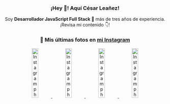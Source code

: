 <div align="center">

<h3>¡Hey 👋! Aquí César Leañez!</h3>

<p>Soy <strong>Desarrollador JavaScript Full Stack 🚀</strong> más de tres años de experiencia.<br />¡Revisa mi contenido 👇!</p>

### 📸 Mis últimas fotos en [mi Instagram](https://instagram.com/cesarsoftware.dev)


<a href='https://instagram.com/p/DKcTQWgxLum' target='_blank'>
  <img width='20%' src='https://instagram.fcmn5-2.fna.fbcdn.net/v/t51.2885-15/503849034_17919602952097059_4092165478866362923_n.jpg?stp=dst-jpg_e35_tt6&efg=eyJ2ZW5jb2RlX3RhZyI6IkZFRUQuaW1hZ2VfdXJsZ2VuLjE0NDB4MTQ0NS5zZHIuZjc1NzYxLmRlZmF1bHRfaW1hZ2UifQ&_nc_ht=instagram.fcmn5-2.fna.fbcdn.net&_nc_cat=103&_nc_oc=Q6cZ2QFW5YGP1rVlce0B8A4XFhINaLo0SqsOwdVKZHcXEc3FbOXWZT3sIecpQYJ9nRIO5Nw&_nc_ohc=YY2-hL8OHCwQ7kNvwG7m_Lc&_nc_gid=eTpzxzQXVbQljvNFB34yGg&edm=ACWDqb8BAAAA&ccb=7-5&ig_cache_key=MzY0Njg3NDQ4NDgzMDY4MjAyMg%3D%3D.3-ccb7-5&oh=00_AfNDjSLlstXBIRjwqZoSpWepUKKrs3CIqKH3va8bUtKzbQ&oe=6853EBE5&_nc_sid=ee9879' alt='Instagram photo' />
</a>
<a href='https://instagram.com/p/DKcTCZnuO-S' target='_blank'>
  <img width='20%' src='https://instagram.fcmn5-2.fna.fbcdn.net/v/t51.2885-15/503168549_17919602796097059_3346483577265803486_n.jpg?stp=dst-jpg_e15_tt6&efg=eyJ2ZW5jb2RlX3RhZyI6IkNMSVBTLmltYWdlX3VybGdlbi4xOTE2eDEwNzguc2RyLmY3NTc2MS5kZWZhdWx0X2NvdmVyX2ZyYW1lIn0&_nc_ht=instagram.fcmn5-2.fna.fbcdn.net&_nc_cat=103&_nc_oc=Q6cZ2QFW5YGP1rVlce0B8A4XFhINaLo0SqsOwdVKZHcXEc3FbOXWZT3sIecpQYJ9nRIO5Nw&_nc_ohc=BqdBr9mYa6wQ7kNvwFW0wN6&_nc_gid=eTpzxzQXVbQljvNFB34yGg&edm=ACWDqb8BAAAA&ccb=7-5&ig_cache_key=MzY0Njg3MzUyNjA5NTkwMDU2Mg%3D%3D.3-ccb7-5&oh=00_AfP_L1yqA1eOHilF3MxI5A44N3H3jVP1IjozYIWRf83j6w&oe=6853D95C&_nc_sid=ee9879' alt='Instagram photo' />
</a>
<a href='https://instagram.com/p/DIt9Oknp-PZ' target='_blank'>
  <img width='20%' src='https://instagram.fcmn5-2.fna.fbcdn.net/v/t51.2885-15/491444712_17914409433097059_55076089485466172_n.jpg?stp=dst-jpg_e35_tt6&efg=eyJ2ZW5jb2RlX3RhZyI6IkZFRUQuaW1hZ2VfdXJsZ2VuLjU1MngzNDEuc2RyLmY3NTc2MS5kZWZhdWx0X2ltYWdlIn0&_nc_ht=instagram.fcmn5-2.fna.fbcdn.net&_nc_cat=103&_nc_oc=Q6cZ2QFW5YGP1rVlce0B8A4XFhINaLo0SqsOwdVKZHcXEc3FbOXWZT3sIecpQYJ9nRIO5Nw&_nc_ohc=YZc_CBOj8v8Q7kNvwHOIFnE&_nc_gid=eTpzxzQXVbQljvNFB34yGg&edm=ACWDqb8BAAAA&ccb=7-5&ig_cache_key=MzYxNTgxNTM1ODA3ODI0Nzg5Nw%3D%3D.3-ccb7-5&oh=00_AfNrZyWHumOyxrheX9bgZBnxQFAdDqOD75Fr9D8XpDHDig&oe=6853DFEB&_nc_sid=ee9879' alt='Instagram photo' />
</a>
<a href='https://instagram.com/p/DICt8_ruj1K' target='_blank'>
  <img width='20%' src='https://instagram.fcmn5-1.fna.fbcdn.net/v/t51.2885-15/487811720_2261442050918393_7784971145546330846_n.jpg?stp=dst-jpg_e15_tt6&efg=eyJ2ZW5jb2RlX3RhZyI6IkNMSVBTLmltYWdlX3VybGdlbi42NDB4MTE1Ni5zZHIuZjcxODc4LmRlZmF1bHRfY292ZXJfZnJhbWUifQ&_nc_ht=instagram.fcmn5-1.fna.fbcdn.net&_nc_cat=105&_nc_oc=Q6cZ2QFW5YGP1rVlce0B8A4XFhINaLo0SqsOwdVKZHcXEc3FbOXWZT3sIecpQYJ9nRIO5Nw&_nc_ohc=nuaHNGKZn4MQ7kNvwFo0CTJ&_nc_gid=eTpzxzQXVbQljvNFB34yGg&edm=ACWDqb8BAAAA&ccb=7-5&ig_cache_key=MzYwMzY0NDc1NTQ5MDc4MjUzOA%3D%3D.3-ccb7-5&oh=00_AfOn2GG1uKVe1uRj7EsjAoTFCJgjp4eRIAo_ezaBcUikCQ&oe=68540B21&_nc_sid=ee9879' alt='Instagram photo' />
</a>

</div>
